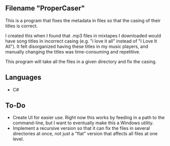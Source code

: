 ## Filename "ProperCaser"
This is a program that fixes the metadata in files so that the casing of their titles is correct.

I created this when I found that .mp3 files in mixtapes I downloaded would have song titles in incorrect casing (e.g. "i love it all" instead of "I Love It All").
It felt disorganized having these titles in my music players, and manually changing the titles was time-consuming and repetitive.

This program will take all the files in a given directory and fix the casing.

## Languages
- C#

## To-Do
- Create UI for easier use. Right now this works by feeding in a path to the command-line, but I want to eventually make this a Windows utility.
- Implement a recursive version so that it can fix the files in several directories at once, not just a "flat" version that affects all files at one level.
